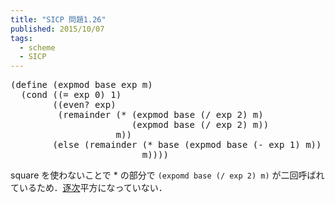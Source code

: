```yaml
---
title: "SICP 問題1.26"
published: 2015/10/07
tags:
  - scheme
  - SICP
---
```



<pre class="code lang-scheme" data-lang="scheme" data-unlink><span class="synSpecial">(</span><span class="synStatement">define</span> <span class="synSpecial">(</span>expmod base <span class="synIdentifier">exp</span> m<span class="synSpecial">)</span>
  <span class="synSpecial">(</span><span class="synStatement">cond</span> <span class="synSpecial">((</span><span class="synIdentifier">=</span> <span class="synIdentifier">exp</span> <span class="synConstant">0</span><span class="synSpecial">)</span> <span class="synConstant">1</span><span class="synSpecial">)</span>
        <span class="synSpecial">((</span><span class="synIdentifier">even?</span> <span class="synIdentifier">exp</span><span class="synSpecial">)</span>
         <span class="synSpecial">(</span><span class="synIdentifier">remainder</span> <span class="synSpecial">(</span><span class="synIdentifier">*</span> <span class="synSpecial">(</span>expmod base <span class="synSpecial">(</span><span class="synIdentifier">/</span> <span class="synIdentifier">exp</span> <span class="synConstant">2</span><span class="synSpecial">)</span> m<span class="synSpecial">)</span>
                       <span class="synSpecial">(</span>expmod base <span class="synSpecial">(</span><span class="synIdentifier">/</span> <span class="synIdentifier">exp</span> <span class="synConstant">2</span><span class="synSpecial">)</span> m<span class="synSpecial">))</span>
                    m<span class="synSpecial">))</span>
        <span class="synSpecial">(</span><span class="synStatement">else</span> <span class="synSpecial">(</span><span class="synIdentifier">remainder</span> <span class="synSpecial">(</span><span class="synIdentifier">*</span> base <span class="synSpecial">(</span>expmod base <span class="synSpecial">(</span><span class="synIdentifier">-</span> <span class="synIdentifier">exp</span> <span class="synConstant">1</span><span class="synSpecial">)</span> m<span class="synSpecial">))</span>
                         m<span class="synSpecial">))))</span>
</pre>


<p>square を使わないことで * の部分で <code>(expomd base (/ exp 2) m)</code> が二回呼ばれているため．<a class="keyword" href="http://d.hatena.ne.jp/keyword/%C3%E0%BC%A1">逐次</a>平方になっていない．</p>

